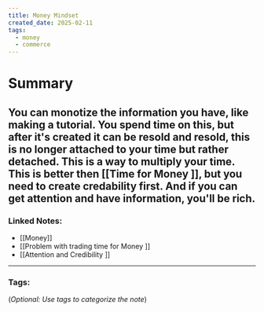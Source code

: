 ```yaml
---
title: Money Mindset
created_date: 2025-02-11
tags:
  - money
  - commerce
---
```



# Summary

 You can monotize the information you have, like making a tutorial. You spend time on this, but after it's created it can be resold and resold, this is no longer attached  to your time but rather detached. This is a way to multiply your time. 
 This is better then [[Time for Money  <PM>]], but you need to create credability first. And if you can get attention and have information, you'll be rich. 
---

### **Linked Notes:**

- [[Money]]
- [[Problem with trading time for Money <PN>]]
- [[Attention and Credibility <PN>]]

---

### **Tags:**

(_Optional: Use tags to categorize the note_)

